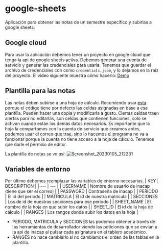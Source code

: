 # google-sheets
Aplicación para obtener las notas de un semestre específico y subirlas a google
sheets.

## Google cloud
Para usar la aplicación debemos tener un proyecto en google cloud que tenga la
api de google sheets activa. Debemos generar una cuenta de servicio y generar
las credenciales para usarla. Tenemos que guardar el archivo de credenciales con
como `credentials.json`, y lo dejamos en la raíz del proyecto. El video siguiente
muestra cómo hacerlo:
[Demo]()

## Plantilla para las notas
Las notas deben subirse a una hoja de cálculo. Recomiendo usar [esta](https://docs.google.com/spreadsheets/d/1d-Msd7tkd-620jALFpxMG8eG5GTKe-sj1XTuVdxJTRE/edit?usp=sharing)
porque el código tiene por defecto las celdas asignadas en base a esa plantilla.
Pueden hacer una copia y modificarla a gusto. Ciertas celdas traen alertas para no
editarlas, son celdas que contienen funciones, solo se activan cuando están
los demás datos necesarios. Es importante que la hoja la compartamos con
la cuenta de servicio que creamos antes, podemos usar el correo que trae,
sino lo hacemos el programa no va a funcionar porque la cuenta no tiene
acceso a la hoja de cálculo. Tenemos que darle el permiso de editor.

La plantilla de notas se ve así:
![Screenshot_20230105_212231](https://user-images.githubusercontent.com/22999877/210904849-bb9bbb58-7ab2-4f7b-a952-ba56991140eb.jpeg)

## Variables de entorno
Por último debemos reemplazar las variables de entorno necesarias.
| KEY | DESCRIPTION |
| --- | --- |
| USERNAME | Nombre de usuario de inacap (tiene que ser el correo) |
| PASSWORD | Contraseña de inacap |
| PERIODO | El id del periodo |
| MATRICULA | El id de nuestra matrícula |
| SECCIONES | Los de id de nuestras secciones para ese periodo |
| SHEET_NAME | El nombre de la hoja en que subir los datos |
| SHEET_ID | El id de la hoja de cálculo |
| RANGES | Los rangos donde subir los datos en la hoja |

- PERIODO, MATRICULA y SECCIONES las podemos obtener a través de las herramientas
de desarrollador viendo las peticiones que se envían a la api de inacap al pulsar
cada asignatura en el tablero académico.
- RANGES no hace cambiarlo si no cambiamos el orden de las tablas en la plantilla.
